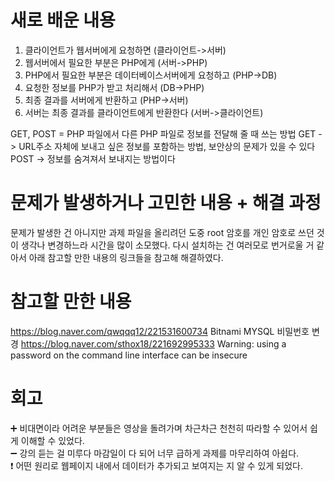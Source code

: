 # 새로 배운 내용

1. 클라이언트가 웹서버에게 요청하면 (클라이언트->서버)
2. 웹서버에서 필요한 부분은 PHP에게 (서버->PHP)
3. PHP에서 필요한 부분은 데이터베이스서버에게 요청하고 (PHP->DB)
4. 요청한 정보를 PHP가 받고 처리해서 (DB->PHP)
5. 최종 결과를 서버에게 반환하고 (PHP->서버)
6. 서버는 최종 결과를 클라이언트에게 반환한다 (서버->클라이언트)

GET, POST = PHP 파일에서 다른 PHP 파일로 정보를 전달해 줄 때 쓰는 방법 
GET -> URL주소 자체에 보내고 싶은 정보를 포함하는 방법, 보안상의 문제가 있을 수 있다 
POST -> 정보를 숨겨져서 보내지는 방법이다


# 문제가 발생하거나 고민한 내용 + 해결 과정
문제가 발생한 건 아니지만 과제 파일을 올리려던 도중 root 암호를 개인 암호로 쓰던 것이 생각나 변경하느라 시간을 많이 소모했다.
다시 설치하는 건 여러모로 번거로울 거 같아서 아래 참고할 만한 내용의 링크들을 참고해 해결하였다.


# 참고할 만한 내용
https://blog.naver.com/qwqqq12/221531600734
Bitnami MYSQL 비밀번호 변경
https://blog.naver.com/sthox18/221692995333
Warning: using a password on the command line interface can be insecure


# 회고
:heavy_plus_sign: 비대면이라 어려운 부분들은 영상을 돌려가며 차근차근 천천히 따라할 수 있어서 쉽게 이해할 수 있었다.  
:heavy_minus_sign: 강의 듣는 걸 미루다 마감일이 다 되어 너무 급하게 과제를 마무리하여 아쉽다.  
:exclamation: 어떤 원리로 웹페이지 내에서 데이터가 추가되고 보여지는 지 알 수 있게 되었다.
